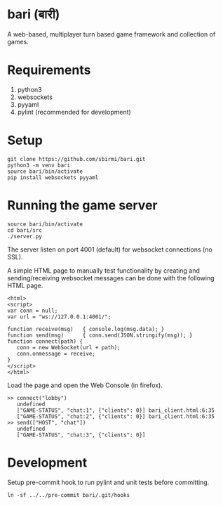 bari (बारी) 
==========

A web-based, multiplayer turn based game framework and collection of games.


Requirements
============

1. python3
2. websockets
3. pyyaml
4. pylint (recommended for development)


Setup
=====

    git clone https://github.com/sbirmi/bari.git
    python3 -m venv bari
    source bari/bin/activate
    pip install websockets pyyaml


Running the game server
=======================

    source bari/bin/activate
    cd bari/src
    ./server.py

The server listen on port 4001 (default) for websocket connections (no SSL).

A simple HTML page to manually test functionality by creating and sending/receiving websocket messages can be done with the following HTML page.

    <html>
    <script>
    var conn = null;
    var url = "ws://127.0.0.1:4001/";
    
    function receive(msg)   { console.log(msg.data); }
    function send(msg)      { conn.send(JSON.stringify(msg)); }
    function connect(path) {
       conn = new WebSocket(url + path);
       conn.onmessage = receive;
    }
    </script>
    </html>

Load the page and open the Web Console (in firefox).

    >> connect("lobby")
       undefined
       ["GAME-STATUS", "chat:1", {"clients": 0}] bari_client.html:6:35
       ["GAME-STATUS", "chat:2", {"clients": 0}] bari_client.html:6:35
    >> send(["HOST", "chat"])
       undefined
       ["GAME-STATUS", "chat:3", {"clients": 0}]


Development
===========

Setup pre-commit hook to run pylint and unit tests before committing.

    ln -sf ../../pre-commit bari/.git/hooks
